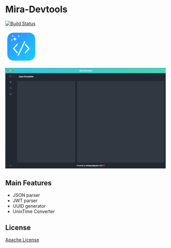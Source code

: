 # Mira-Devtools
[![Build Status](https://travis-ci.org/HoangNguyen17193/mira-devtools.svg?branch=main)](https://travis-ci.org/HoangNguyen17193/mira-devtools)

<img src="https://raw.githubusercontent.com/HoangNguyen17193/mira-devtools/master/design/icon/mira-dev-icon.png"  width="100" height="100" />

![](https://raw.githubusercontent.com/HoangNguyen17193/mira-devtools/master/design/screen-shots/screenshot.gif)

## Main Features
* JSON parser
* JWT parser
* UUID generator
* UnixTime Converter

## License
[Apache License](LICENSE)
